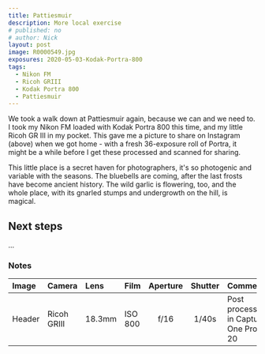 ```yaml
---
title: Pattiesmuir
description: More local exercise
# published: no
# author: Nick
layout: post
image: R0000549.jpg
exposures: 2020-05-03-Kodak-Portra-800
tags:
  - Nikon FM
  - Ricoh GRIII
  - Kodak Portra 800
  - Pattiesmuir
---
```

We took a walk down at Pattiesmuir again, because we can and we need to. I took my Nikon FM loaded with Kodak Portra 800 this time, and my little Ricoh GR III in my pocket. This gave me a picture to share on Instagram (above) when we got home - with a fresh 36-exposure roll of Portra, it might be a while before I get these processed and scanned for sharing.

This little place is a secret haven for photographers, it's so photogenic and variable with the seasons. The bluebells are coming, after the last frosts have become ancient history. The wild garlic is flowering, too, and the whole place, with its gnarled stumps and undergrowth on the hill, is magical.

## Next steps
...

### Notes

Image|Camera|Lens|Film|Aperture|Shutter|Comment
:----|:-----|:---|:---|:------:|:----:|:------
Header|Ricoh GRIII|18.3mm|ISO 800|f/16|1/40s|Post processing in Capture One Pro 20
